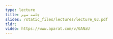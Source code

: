 ```yaml
---
type: lecture
title: جلسه سوم
slides: /static_files/lectures/lecture_03.pdf
tldr: 
video: https://www.aparat.com/v/GANaU
---
```

